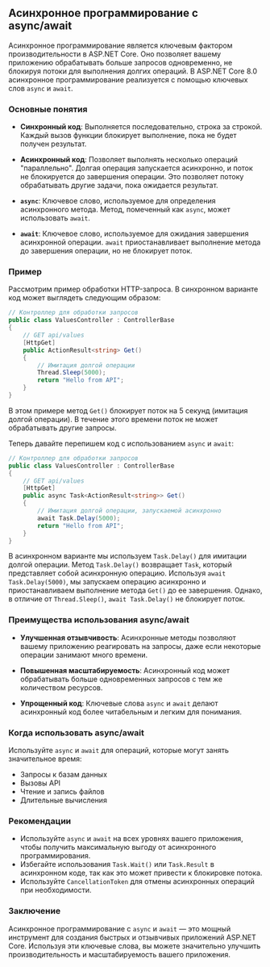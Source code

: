 ## Асинхронное программирование с async/await

Асинхронное программирование является ключевым фактором производительности в ASP.NET Core. Оно позволяет вашему приложению обрабатывать больше запросов одновременно, не блокируя потоки для выполнения долгих операций. В ASP.NET Core 8.0 асинхронное программирование реализуется с помощью ключевых слов `async` и `await`.

### Основные понятия

* **Синхронный код**: Выполняется последовательно, строка за строкой.  Каждый вызов функции блокирует выполнение, пока не будет получен результат.

* **Асинхронный код**: Позволяет выполнять несколько операций "параллельно".  Долгая операция запускается асинхронно, и поток не блокируется до завершения операции. Это позволяет потоку обрабатывать другие задачи, пока ожидается результат.

* **`async`**: Ключевое слово, используемое для определения асинхронного метода. Метод, помеченный как `async`, может использовать `await`.

* **`await`**: Ключевое слово, используемое для ожидания завершения асинхронной операции.  `await` приостанавливает выполнение метода до завершения операции, но не блокирует поток.

### Пример

Рассмотрим пример обработки HTTP-запроса. В синхронном варианте код может выглядеть следующим образом:

```csharp
// Контроллер для обработки запросов
public class ValuesController : ControllerBase
{
    // GET api/values
    [HttpGet]
    public ActionResult<string> Get()
    {
        // Имитация долгой операции
        Thread.Sleep(5000);
        return "Hello from API";
    }
}
```

В этом примере метод `Get()` блокирует поток на 5 секунд (имитация долгой операции). В течение этого времени поток не может обрабатывать другие запросы.

Теперь давайте перепишем код с использованием `async` и `await`:

```csharp
// Контроллер для обработки запросов
public class ValuesController : ControllerBase
{
    // GET api/values
    [HttpGet]
    public async Task<ActionResult<string>> Get()
    {
        // Имитация долгой операции, запускаемой асинхронно
        await Task.Delay(5000);
        return "Hello from API";
    }
}
```

В асинхронном варианте мы используем `Task.Delay()` для имитации долгой операции. Метод `Task.Delay()` возвращает `Task`, который представляет собой асинхронную операцию. Используя `await Task.Delay(5000)`, мы запускаем операцию асинхронно и приостанавливаем выполнение метода `Get()` до ее завершения. Однако, в отличие от `Thread.Sleep()`, `await Task.Delay()` не блокирует поток. 

### Преимущества использования async/await

* **Улучшенная отзывчивость**: Асинхронные методы позволяют вашему приложению реагировать на запросы, даже если некоторые операции занимают много времени.

* **Повышенная масштабируемость**: Асинхронный код может обрабатывать больше одновременных запросов с тем же количеством ресурсов.

* **Упрощенный код**: Ключевые слова `async` и `await` делают асинхронный код более читабельным и легким для понимания.

###  Когда использовать async/await

 Используйте `async` и `await` для операций, которые могут занять значительное время:

* Запросы к базам данных
* Вызовы API
* Чтение и запись файлов
* Длительные вычисления

### Рекомендации

* Используйте `async` и `await` на всех уровнях вашего приложения, чтобы получить максимальную выгоду от асинхронного программирования.
* Избегайте использования `Task.Wait()` или `Task.Result` в асинхронном коде, так как это может привести к блокировке потока.
* Используйте `CancellationToken` для отмены асинхронных операций при необходимости.

### Заключение

Асинхронное программирование с `async` и `await` — это мощный инструмент для создания быстрых и отзывчивых приложений ASP.NET Core. Используя эти ключевые слова, вы можете значительно улучшить производительность и масштабируемость вашего приложения.
